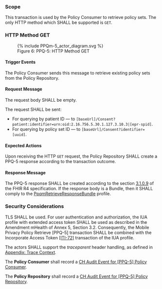 ### Scope

This transaction is used by the Policy Consumer to retrieve policy sets. The only HTTP method which SHALL be supported
is `GET`.

### HTTP Method GET

<figure>
  {% include PPQm-5_actor_diagram.svg %}
  <figcaption>Figure 6: PPQ-5: HTTP Method GET</figcaption>
</figure>

#### Trigger Events

The Policy Consumer sends this message to retrieve existing policy sets from the Policy Repository.

#### Request Message

The request body SHALL be empty.

The request SHALL be sent:
- For querying by patient ID — to `[baseUrl]/Consent?patient:identifier=urn:oid:2.16.756.5.30.1.127.3.10.3|[epr-spid]`.
- For querying by policy set ID — to `[baseUrl]/Consent?identifier=[uuid]`.

#### Expected Actions

Upon receiving the HTTP `GET` request, the Policy Repository SHALL create a PPQ-5 response according to the transaction
outcome.

#### Response Message

The PPQ-5 response SHALL be created according to the section
[3.1.0.9](https://hl7.org/fhir/R4/http.html#search) of the FHIR R4 specification. If the response body
is a Bundle, then it SHALL comply to the
[PpqmRetrieveResponseBundle](StructureDefinition-PpqmRetrieveResponseBundle.html) profile. 

### Security Considerations

TLS SHALL be used. For user authentication and authorization, the IUA profile with extended access token SHALL be used
as described in the Amendment mHealth of Annex 5, Section 3.2. Consequently, the Mobile Privacy Policy Retrieve [PPQ-5]
transaction SHALL be combined with the Incorporate Access Token
[[ITI-72]](https://profiles.ihe.net/ITI/IUA/index.html#372-incorporate-access-token-iti-72) transaction of the IUA
profile.

The actors SHALL support the _traceparent_ header handling, as defined in [Appendix: Trace Context](tracecontext.html).

The **Policy Consumer** shall record a
[CH Audit Event for [PPQ-5] Policy Consumer](StructureDefinition-ChAuditEventPpq5Consumer.html).

The **Policy Repository** shall record a
[CH Audit Event for [PPQ-5] Policy Repository](StructureDefinition-ChAuditEventPpq5Repository.html).
